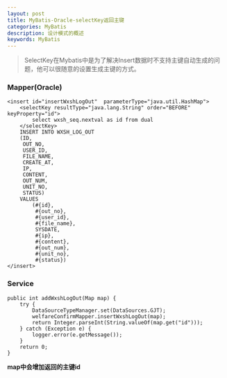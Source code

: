 ```yaml
---
layout: post
title: MyBatis-Oracle-selectKey返回主键
categories: MyBatis
description: 设计模式的概述
keywords: MyBatis
---
```

> SelectKey在Mybatis中是为了解决Insert数据时不支持主键自动生成的问题，他可以很随意的设置生成主键的方式。

### Mapper(Oracle)
    <insert id="insertWxshLogOut"  parameterType="java.util.HashMap">
        <selectKey resultType="java.lang.String" order="BEFORE" keyProperty="id">
            select wxsh_seq.nextval as id from dual
        </selectKey>
        INSERT INTO WXSH_LOG_OUT
        (ID,
         OUT_NO,
         USER_ID,
         FILE_NAME,
         CREATE_AT,
         IP,
         CONTENT,
         OUT_NUM,
         UNIT_NO,
         STATUS)
        VALUES
            (#{id},
             #{out_no},
             #{user_id},
             #{file_name},
             SYSDATE,
             #{ip},
             #{content},
             #{out_num},
             #{unit_no},
             #{status})
    </insert>
### Service
    public int addWxshLogOut(Map map) {
        try {
            DataSourceTypeManager.set(DataSources.GJT);
            welfareConfirmMapper.insertWxshLogOut(map);
            return Integer.parseInt(String.valueOf(map.get("id")));
        } catch (Exception e) {
            logger.error(e.getMessage());
        }
        return 0;
    }
**map中会增加返回的主键id**


